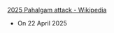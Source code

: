 [2025 Pahalgam attack - Wikipedia](https://en.wikipedia.org/wiki/2025_Pahalgam_attack)

- On 22 April 2025